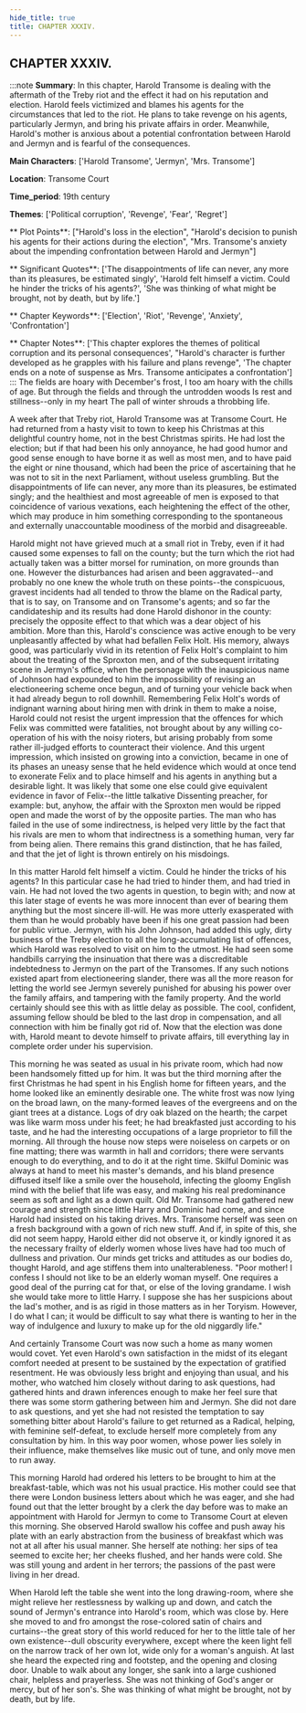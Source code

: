 ```yaml
---
hide_title: true
title: CHAPTER XXXIV.
---
```

## CHAPTER XXXIV.
:::note
**Summary**:
In this chapter, Harold Transome is dealing with the aftermath of the Treby riot and the effect it had on his reputation and election. Harold feels victimized and blames his agents for the circumstances that led to the riot. He plans to take revenge on his agents, particularly Jermyn, and bring his private affairs in order. Meanwhile, Harold's mother is anxious about a potential confrontation between Harold and Jermyn and is fearful of the consequences.

**Main Characters**:
['Harold Transome', 'Jermyn', 'Mrs. Transome']

**Location**:
Transome Court

**Time_period**:
19th century

**Themes**:
['Political corruption', 'Revenge', 'Fear', 'Regret']

** Plot Points**:
["Harold's loss in the election", "Harold's decision to punish his agents for their actions during the election", "Mrs. Transome's anxiety about the impending confrontation between Harold and Jermyn"]

** Significant Quotes**:
['The disappointments of life can never, any more than its pleasures, be estimated singly', 'Harold felt himself a victim. Could he hinder the tricks of his agents?', 'She was thinking of what might be brought, not by death, but by life.']

** Chapter Keywords**:
['Election', 'Riot', 'Revenge', 'Anxiety', 'Confrontation']

** Chapter Notes**:
['This chapter explores the themes of political corruption and its personal consequences', "Harold's character is further developed as he grapples with his failure and plans revenge", 'The chapter ends on a note of suspense as Mrs. Transome anticipates a confrontation']
:::
The fields are hoary with December's frost, I too am hoary with the chills of age. But through the fields and through the untrodden woods Is rest and stillness--only in my heart The pall of winter shrouds a throbbing life. 

A week after that Treby riot, Harold Transome was at Transome Court. He had returned from a hasty visit to town to keep his Christmas at this delightful country home, not in the best Christmas spirits. He had lost the election; but if that had been his only annoyance, he had good humor and good sense enough to have borne it as well as most men, and to have paid the eight or nine thousand, which had been the price of ascertaining that he was not to sit in the next Parliament, without useless grumbling. But the disappointments of life can never, any more than its pleasures, be estimated singly; and the healthiest and most agreeable of men is exposed to that coincidence of various vexations, each heightening the effect of the other, which may produce in him something corresponding to the spontaneous and externally unaccountable moodiness of the morbid and disagreeable. 

Harold might not have grieved much at a small riot in Treby, even if it had caused some expenses to fall on the county; but the turn which the riot had actually taken was a bitter morsel for rumination, on more grounds than one. However the disturbances had arisen and been aggravated--and probably no one knew the whole truth on these points--the conspicuous, gravest incidents had all tended to throw the blame on the Radical party, that is to say, on Transome and on Transome's agents; and so far the candidateship and its results had done Harold dishonor in the county: precisely the opposite effect to that which was a dear object of his ambition. More than this, Harold's conscience was active enough to be very unpleasantly affected by what had befallen Felix Holt. His memory, always good, was particularly vivid in its retention of Felix Holt's complaint to him about the treating of the Sproxton men, and of the subsequent irritating scene in Jermyn's office, when the personage with the inauspicious name of Johnson had expounded to him the impossibility of revising an electioneering scheme once begun, and of turning your vehicle back when it had already begun to roll downhill. Remembering Felix Holt's words of indignant warning about hiring men with drink in them to make a noise, Harold could not resist the urgent impression that the offences for which Felix was committed were fatalities, not brought about by any willing co-operation of his with the noisy rioters, but arising probably from some rather ill-judged efforts to counteract their violence. And this urgent impression, which insisted on growing into a conviction, became in one of its phases an uneasy sense that he held evidence which would at once tend to exonerate Felix and to place himself and his agents in anything but a desirable light. It was likely that some one else could give equivalent evidence in favor of Felix--the little talkative Dissenting preacher, for example: but, anyhow, the affair with the Sproxton men would be ripped open and made the worst of by the opposite parties. The man who has failed in the use of some indirectness, is helped very little by the fact that his rivals are men to whom that indirectness is a something human, very far from being alien. There remains this grand distinction, that he has failed, and that the jet of light is thrown entirely on his misdoings. 

In this matter Harold felt himself a victim. Could he hinder the tricks of his agents? In this particular case he had tried to hinder them, and had tried in vain. He had not loved the two agents in question, to begin with; and now at this later stage of events he was more innocent than ever of bearing them anything but the most sincere ill-will. He was more utterly exasperated with them than he would probably have been if his one great passion had been for public virtue. Jermyn, with his John Johnson, had added this ugly, dirty business of the Treby election to all the long-accumulating list of offences, which Harold was resolved to visit on him to the utmost. He had seen some handbills carrying the insinuation that there was a discreditable indebtedness to Jermyn on the part of the Transomes. If any such notions existed apart from electioneering slander, there was all the more reason for letting the world see Jermyn severely punished for abusing his power over the family affairs, and tampering with the family property. And the world certainly should see this with as little delay as possible. The cool, confident, assuming fellow should be bled to the last drop in compensation, and all connection with him be finally got rid of. Now that the election was done with, Harold meant to devote himself to private affairs, till everything lay in complete order under his supervision. 

This morning he was seated as usual in his private room, which had now been handsomely fitted up for him. It was but the third morning after the first Christmas he had spent in his English home for fifteen years, and the home looked like an eminently desirable one. The white frost was now lying on the broad lawn, on the many-formed leaves of the evergreens and on the giant trees at a distance. Logs of dry oak blazed on the hearth; the carpet was like warm moss under his feet; he had breakfasted just according to his taste, and he had the interesting occupations of a large proprietor to fill the morning. All through the house now steps were noiseless on carpets or on fine matting; there was warmth in hall and corridors; there were servants enough to do everything, and to do it at the right time. Skilful Dominic was always at hand to meet his master's demands, and his bland presence diffused itself like a smile over the household, infecting the gloomy English mind with the belief that life was easy, and making his real predominance seem as soft and light as a down quilt. Old Mr. Transome had gathered new courage and strength since little Harry and Dominic had come, and since Harold had insisted on his taking drives. Mrs. Transome herself was seen on a fresh background with a gown of rich new stuff. And if, in spite of this, she did not seem happy, Harold either did not observe it, or kindly ignored it as the necessary frailty of elderly women whose lives have had too much of dullness and privation. Our minds get tricks and attitudes as our bodies do, thought Harold, and age stiffens them into unalterableness. "Poor mother! I confess I should not like to be an elderly woman myself. One requires a good deal of the purring cat for that, or else of the loving grandame. I wish she would take more to little Harry. I suppose she has her suspicions about the lad's mother, and is as rigid in those matters as in her Toryism. However, I do what I can; it would be difficult to say what there is wanting to her in the way of indulgence and luxury to make up for the old niggardly life." 

And certainly Transome Court was now such a home as many women would covet. Yet even Harold's own satisfaction in the midst of its elegant comfort needed at present to be sustained by the expectation of gratified resentment. He was obviously less bright and enjoying than usual, and his mother, who watched him closely without daring to ask questions, had gathered hints and drawn inferences enough to make her feel sure that there was some storm gathering between him and Jermyn. She did not dare to ask questions, and yet she had not resisted the temptation to say something bitter about Harold's failure to get returned as a Radical, helping, with feminine self-defeat, to exclude herself more completely from any consultation by him. In this way poor women, whose power lies solely in their influence, make themselves like music out of tune, and only move men to run away. 

This morning Harold had ordered his letters to be brought to him at the breakfast-table, which was not his usual practice. His mother could see that there were London business letters about which he was eager, and she had found out that the letter brought by a clerk the day before was to make an appointment with Harold for Jermyn to come to Transome Court at eleven this morning. She observed Harold swallow his coffee and push away his plate with an early abstraction from the business of breakfast which was not at all after his usual manner. She herself ate nothing: her sips of tea seemed to excite her; her cheeks flushed, and her hands were cold. She was still young and ardent in her terrors; the passions of the past were living in her dread. 

When Harold left the table she went into the long drawing-room, where she might relieve her restlessness by walking up and down, and catch the sound of Jermyn's entrance into Harold's room, which was close by. Here she moved to and fro amongst the rose-colored satin of chairs and curtains--the great story of this world reduced for her to the little tale of her own existence--dull obscurity everywhere, except where the keen light fell on the narrow track of her own lot, wide only for a woman's anguish. At last she heard the expected ring and footstep, and the opening and closing door. Unable to walk about any longer, she sank into a large cushioned chair, helpless and prayerless. She was not thinking of God's anger or mercy, but of her son's. She was thinking of what might be brought, not by death, but by life. 

